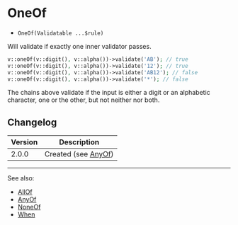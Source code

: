 # OneOf

- `OneOf(Validatable ...$rule)`

Will validate if exactly one inner validator passes.

```php
v::oneOf(v::digit(), v::alpha())->validate('AB'); // true
v::oneOf(v::digit(), v::alpha())->validate('12'); // true
v::oneOf(v::digit(), v::alpha())->validate('AB12'); // false
v::oneOf(v::digit(), v::alpha())->validate('*'); // false
```

The chains above validate if the input is either a digit or an alphabetic
character, one or the other, but not neither nor both.

## Changelog

Version | Description
--------|-------------
  2.0.0 | Created (see [AnyOf](AnyOf.md))

***
See also:

- [AllOf](AllOf.md)
- [AnyOf](AnyOf.md)
- [NoneOf](NoneOf.md)
- [When](When.md)
